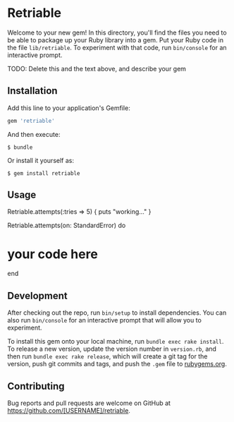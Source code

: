 # Retriable

Welcome to your new gem! In this directory, you'll find the files you need to be able to package up your Ruby library into a gem. Put your Ruby code in the file `lib/retriable`. To experiment with that code, run `bin/console` for an interactive prompt.

TODO: Delete this and the text above, and describe your gem

## Installation

Add this line to your application's Gemfile:

```ruby
gem 'retriable'
```

And then execute:

    $ bundle

Or install it yourself as:

    $ gem install retriable

## Usage

Retriable.attempts(:tries => 5) { puts "working..." }

Retriable.attempts(on: StandardError) do
  # your code here
end


## Development

After checking out the repo, run `bin/setup` to install dependencies. You can also run `bin/console` for an interactive prompt that will allow you to experiment.

To install this gem onto your local machine, run `bundle exec rake install`. To release a new version, update the version number in `version.rb`, and then run `bundle exec rake release`, which will create a git tag for the version, push git commits and tags, and push the `.gem` file to [rubygems.org](https://rubygems.org).

## Contributing

Bug reports and pull requests are welcome on GitHub at https://github.com/[USERNAME]/retriable.
